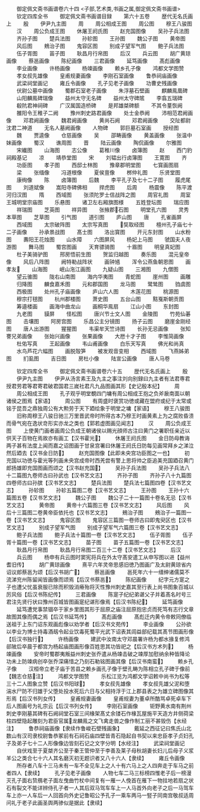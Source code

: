 <!-- { "loadSidebar": true } -->
　　御定佩文斋书画谱卷六十四
<子部,艺术类,书画之属,御定佩文斋书画谱>
　　钦定四库全书
　　御定佩文斋书画谱目録
　　第六十五卷
　　歴代无名氏画上
　　殷
　　伊尹九主图
　　周
　　周公相成王图
　　周公图
　　穆王八骏图
　　汉
　　周公负成王图
　　休屠王阏氏图
　　赵充国图像
　　吴孙子兵法图
　　齐孙子图
　　楚兵法图
　　孙轸图
　　王孙图
　　魏公子图
　　黄帝图
　　风后图
　　鵊治子图
　　鬼容区图
　　别成子望军气图
　　鲍子兵法图
　　伍子胥图
　　苖子图
　　耿昌月行帛图
　　后汉
　　兵云图
　　胡广黄琼画像
　　蔡邕画像
　　陈纪画像
　　三君画像
　　延笃画像
　　髙彪画像
　　李业画像
　　许杨画像
　　杨竦画像
　　赖乡孔子像
　　鸿都文学图赞
　　孝女叔先雄像
　　皇甫规妻画像
　　李刚石室画像
　　鲁恭祠庙画像
　　武梁祠堂画记
　　雍丘令画像
　　孔子见老子画像
　　功曹史残画像
　　伏尉公墓中画像
　　蜀郡石室老子画像
　　朱浮墓石壁画
　　麒麟鳯凰碑
　　山阳麟鳯碑瑞像
　　益州太守无名碑
　　益州太守碑隂
　　李翕五瑞碑
　　殽阬君神祠碑
　　广汉属国造桥碑
　　是邦雄桀碑额
　　不其令蕫恢阙
　　雒阳令王稚子二阙
　　豫州刺史路君画像
　　处士金恭阙
　　沛相范君阙画像
　　邓君阙画像
　　魏君阙画像
　　黄尚石阙
　　邓君阙画像
　　交阯都尉沈君二神道
　　无名人墓阙画像
　　人物碑
　　郭巨墓石室画
　　授经图
　　魏
　　贾逵像
　　仓慈画像
　　吴
　　邵畴画像
　　黄盖画像
　　张温中妹画像
　　蜀汉
　　谯周图
　　晋
　　陆云画像
　　陶侃画像
　　尔雅图
　　宋纎图
　　山海图
　　志公像
　　葛稚川像
　　卤簿图
　　赵
　　西门豹祠殿基记
　　凉
　　靖恭堂图
　　宋
　　刘韫出行卤簿图
　　王寛图
　　齐
　　功臣图
　　孝子图
　　西邸士林图
　　豫章郡明堂图
　　七寳画图扇
　　梁
　　张缅像
　　冯道根像
　　夏侯亶像
　　桞仲礼图
　　乐贤堂图
　　康绚像
　　陈
　　卤簿图
　　后魏
　　李平孔子及七十二子图
　　履虎尾图
　　刘道斌像
　　嵩阳寺碑佛相
　　捍虎图
　　后周
　　杨震像
　　陈平渡河归汉图
　　隋
　　西域图
　　张须陀罗士信战阵之图
　　周官礼图
　　周室王城明堂宗庙图
　　乐悬图
　　诸卫左右厢旗图様
　　五姓登坛图
　　瑞应图
　　祥瑞图
　　芝英图
　　祥异图
　　张掖郡石图
　　明堂孔六图
　　灵秀本草图
　　芝草图
　　引气图
　　道引图
　　庐山图
　　唐
　　孔雀画屏
　　西域图
　　太宗破阵图
　　太宗写真图
　　奘取经图
　　檀州孔子庙七十二子画像
　　孙承景战图
　　髙士图
　　洛出寳图
　　开元东封图
　　山水粉图
　　夀阳王花烛图
　　山水障
　　六图屏风
　　杨妃上马图
　　虢国夫人夜游图
　　舞马图
　　蜀宫图画
　　天育骠骑图
　　十眉图
　　明皇真妃图
　　杜子美骑驴图
　　邢房悟前生图
　　贺监归越图
　　奏乐图
　　混元皇帝像
　　风后八阵图
　　阙特勒战阵状
　　画钟馗
　　浑令公燕鱼朝恩图
　　画孝友
　　山海图
　　岷山沲江画图
　　九疑山图
　　三湘图
　　九僧图
　　望云骓图
　　陇右山南图
　　海内华夷图
　　青蛇图
　　崖州图
　　画雕
　　归降图
　　麟食嘉禾图
　　元和郡国图
　　龙马图
　　鹭鸶图
　　驺虞图
　　西极图
　　处州孔子庙画像
　　庐山六人图
　　木莲花图
　　桃源图
　　穆宗打毬图
　　杭州郡楼图
　　萧史图
　　五台山图
　　黠戛斯朝贡图
　　筹邉楼画
　　画海中曲龙山
　　画桐华鳯扇
　　江山小图
　　东封图
　　九老图
　　貘屏
　　怪松图
　　唐兴节士文人图
　　金陵图
　　竹苑仙碁图
　　击壤图
　　阿房宫图
　　乐昌公主分镜图
　　扬子云图
　　磨崖金刚经图
　　唐人出游图
　　猩猩图
　　韦渠牟天竺诗图
　　长孙无忌画像
　　张知謇兄弟画像
　　张始兴画像
　　张果画像
　　大厯十才子图
　　李惟简画像
　　杜佑写真
　　王起画像
　　韦山甫画像
　　白乐天写真
　　佛光和尚真
　　水鸟芦花六幅图
　　画脱殻笋
　　被发观音变相
　　西域图
　　飞燕姊弟图
　　扪虱图
　　吉日图
　　房杜小像
　　陆宣公画像
　　唐人马卷

　　钦定四库全书
　　御定佩文斋书画谱卷六十五
　　歴代无名氏画上
　　殷
　　伊尹九主图
　　伊尹从汤言素王及九主之事注刘向别録曰九主者有法君専君授君劳君等君寄君破君国君三嵗社君凡九品图画其形【史记殷本纪】
　　周
　　周公相成王图
　　孔子观乎明堂覩四门墉有周公相成王抱之负斧扆南面以朝诸侯之图焉【家语】
　　周公图
　　有周盛时褒赏功徳或藏在盟府或纪于太常或铭于昆吾之鼎独周公有大勲劳于天下廼绘象于明堂之墉【家语】
　　穆王八骏图
　　旧称周穆王八骏日驰三万里晋武帝时所得古本乃穆王时画黄素上为之腐败昏溃而骨气宛在逸状竒形实亦龙之类也【郭若虚图画见闻志】
　　汉
　　周公负成王图
　　上使黄门画者画周公负成王朝诸侯以赐光顔师古注曰黄门之署职任亲近以供天子百物在焉故亦有画工【汉书霍光】
　　休屠王阏氏图
　　金日防母教诲两子甚有法度上闻而嘉之诏图画于甘泉宫署曰休屠王阏氏日防每见画常拜乡之涕泣然后廼去【汉书金日防】
　　赵充国图像【此即未央宫功臣图之一也】
　　初充国以功徳与霍光等列画未央宫成帝时西羌尝有警上思将帅之臣追美充国廼召黄门郎扬雄即充国图画而颂之【汉书赵充国】
　　吴孙子兵法图
　　吴孙子兵法八十二篇图九卷师古曰孙武也【汉书艺文志】
　　齐孙子图
　　齐孙子八十九篇图四卷师古曰孙膑【汉书艺文志】
　　楚兵法图
　　楚兵法七篇图四卷【汉书艺文志】
　　孙轸图
　　孙轸五篇图二卷【汉书艺文志】
　　王孙图
　　王孙十六篇图五卷【汉书艺文志】
　　魏公子图
　　魏公子二十一篇图十卷名无忌【汉书艺文志】
　　黄帝图
　　黄帝十六篇图三卷【汉书艺文志】
　　风后图
　　风后十三篇图二卷黄帝臣依托也【汉书艺文志】
　　鵊治子图
　　鵊治子一篇图一卷【汉书艺文志】
　　鬼容区图
　　鬼容区三篇图一卷师古曰即鬼臾区也【汉书艺文志】
　　别成子望军气图
　　别成子望军气六篇图三卷【汉书艺文志】
　　鲍子兵法图
　　鲍子兵法十篇图一卷【汉书艺文志】
　　伍子胥图
　　伍子胥十篇图一卷【汉书艺文志】
　　苗子图
　　苗子五篇图一卷【汉书艺文志】
　　耿昌月行帛图
　　耿昌月行帛图二百三十二卷【汉书艺文志】
　　后汉
　　兵云图
　　杨申有兵云图时窦宪将兵在外太守髙安遣工从申写图以进【益州耆旧传】
　　胡广黄琼画像
　　熹平六年灵帝思感旧徳乃图画广及太尉黄琼省内诏议郎蔡邕为颂【后汉书胡广】
　　蔡邕画像
　　邕死年六十一缙绅诸儒莫不流涕兖州陈留闻皆画像而颂焉【后汉书蔡邕】
　　陈纪画像
　　纪字元方寔之子也遭父忧虽衰服已除而积毁消瘠殆将灭性豫州刺史嘉其至行表上尚书图象百城以厉风俗【后汉书陈纪传】
　　三君画像
　　陈寔子纪纪弟谌父子并着髙名时号三君注先贤行状曰豫州百城皆图画寔纪谌形像焉【后汉书陈纪】
　　延笃画像
　　延笃遭党事禁锢卒于家乡里图其形于屈原之庙注屈原抱忠贞而死笃有志行文章故图其像而偶之焉【后汉书延笃传】
　　髙彪画像
　　髙彪迁内黄令帝敕同僚临送祖于上东门诏东观画彪像以劝学者【后汉书文苑传】
　　李业画像
　　公孙欲以李业为博士持毒酒刼令起业饮毒死蜀平光武下诏表其闾益部纪载其髙节图画形像【后汉书独行】
　　许杨画像
　　建武中汝南太守邓晨署许杨为都水掾复修鸿郤陂后卒晨于都宫为杨起庙图画形像百姓思其功皆祀之【后汉书方术列】
　　杨竦画像
　　安帝时蜀郡夷叛益州刺史张乔遣从杨竦击破之竦厚加慰纳余种皆降论功未上防竦病创卒张乔深痛惜之乃刻石勒铭图画其像【后汉书南蛮】
　　赖乡孔子像
　　汉桓帝立老子庙于苦县之赖乡画孔子像于壁孔畴为陈相立孔子碑于像前【魏志仓慈注】
　　鸿都文学图赞
　　乐松江览为鸿都文学诏敕中尚书为松等三十二人图象立赞【后汉书阳球】
　　孝女叔先雄像
　　孝女叔先雄父泥和堕湍水尸防不归雄于父堕处投水死后六日与父相持浮于江上郡县表之为雄立碑图像其形焉【后汉书列女传】
　　皇甫规妻画像
　　皇甫规妻为董卓所酷骂卓死卓车下后人图画号为礼宗云【后汉书列女传】
　　李刚石室画像
　　钜野黄水南有荆州刺史李刚墓其碑有石阙祠堂石室三间椽架髙丈余镂石作椽瓦屋施平天造方井侧荷梁柱四壁隐起雕刻为君臣官属龙麟鳯之文飞禽走兽之像作制工丽不甚毁伤【水经注】
　　鲁恭祠庙画像【隶续作鲁峻石壁残画象】
　　戴延之西征记曰焦氏山北数山有汉司隶校尉鲁恭冢前有石祠石庙四壁皆青石隐起自书契以来忠臣孝子贞妇孔子及弟子七十二人形像像边皆刻石记之文字分明【水经注】
　　武梁祠堂画记
　　自伏戏至于夏桀齐公至于秦王管仲至于李善及莱子母秋胡妻长妇儿后母子义浆羊公之类合七十六人其名磨灭初无题识者又八十六人【隶续】
　　雍丘令画像
　　所存者八车十三马未有一车不全见车上之人十有六马上之人四奔走于车马之前者四人【隶续】
　　孔子见老子画像
　　人物七车二马三标榜四惟老子后一榜漫灭孔子面右贽鴈老子面左曳曲竹杖中间复有一雁一人俛首在雁下一物拄地若扇之状石有裂文不能详辨侍孔子者一人其后双马驾车车上一人马首外向老子之后一马驾车车上亦一人车后一人回首向外史记鲁昭公予孔子一乘车两马一竪子同南宫敬叔适周问礼于老子此画圣舆两骖似是据此【隶续】
